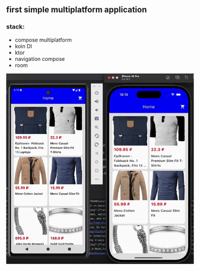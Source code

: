 ## first simple multiplatform application

### stack: 
- compose multiplatform
- koin DI
- ktor
- navigation compose
- room


![preview.gif](.files/preview.gif)